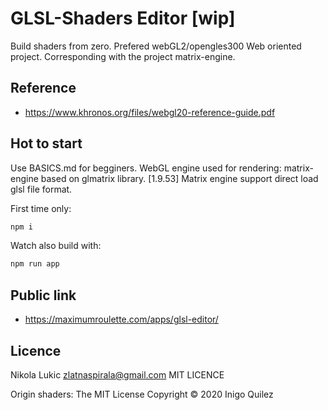 # GLSL-Shaders Editor [wip]

Build shaders from zero. Prefered webGL2/opengles300
Web oriented project.
Corresponding with the project matrix-engine.

## Reference

- https://www.khronos.org/files/webgl20-reference-guide.pdf

## Hot to start

Use BASICS.md for begginers.
WebGL engine used for rendering: matrix-engine based on glmatrix library.
[1.9.53] Matrix engine support direct load glsl file format.

First time only:

```js
npm i
```

Watch also build with:

```js
npm run app
```

## Public link

- https://maximumroulette.com/apps/glsl-editor/

## Licence

Nikola Lukic zlatnaspirala@gmail.com
MIT LICENCE

Origin shaders:
The MIT License
Copyright © 2020 Inigo Quilez